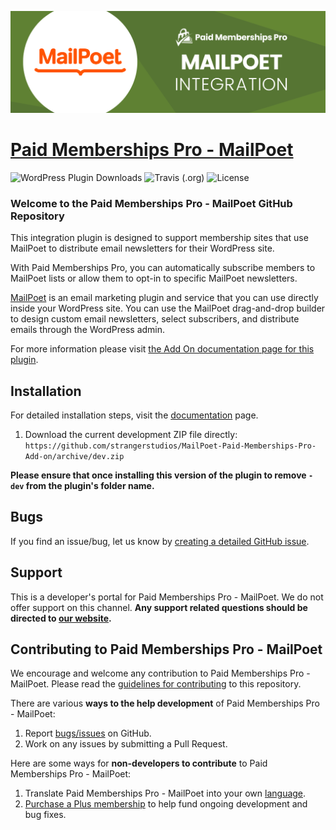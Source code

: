 ![](pmpro-mailpoet-banner.png)


# [Paid Memberships Pro - MailPoet](https://www.paidmembershipspro.com/add-ons/mailpoet-integration/) #
[comment]: # (Generate badges from shields.io, only works for .org plugins to get other stats etc. We'd have to create our own endpoints for Premium plugins)

![WordPress Plugin Downloads](https://img.shields.io/wordpress/plugin/dy/mailpoet-paid-memberships-pro-add-on?style=flat-square) ![Travis (.org)](https://img.shields.io/travis/strangerstudios/MailPoet-Paid-Memberships-Pro-Add-on?style=flat-square) ![License](https://img.shields.io/badge/license-GPL--2.0%2B-red.svg?style=flat-square)

### Welcome to the Paid Memberships Pro - MailPoet GitHub Repository

This integration plugin is designed to support membership sites that use MailPoet to distribute email newsletters for their WordPress site.

With Paid Memberships Pro, you can automatically subscribe members to MailPoet lists or allow them to opt-in to specific MailPoet newsletters.

[MailPoet](https://wordpress.org/plugins/mailpoet/) is an email marketing plugin and service that you can use directly inside your WordPress site. You can use the MailPoet drag-and-drop builder to design custom email newsletters, select subscribers, and distribute emails through the WordPress admin.

For more information please visit [the Add On documentation page for this plugin](https://www.paidmembershipspro.com/add-ons/mailpoet-integration/).

## Installation ##
For detailed installation steps, visit the [documentation](https://www.paidmembershipspro.com/add-ons/mailpoet-integration/) page.

1. Download the current development ZIP file directly: `https://github.com/strangerstudios/MailPoet-Paid-Memberships-Pro-Add-on/archive/dev.zip`

**Please ensure that once installing this version of the plugin to remove `-dev` from the plugin's folder name.**

## Bugs ##
If you find an issue/bug, let us know by [creating a detailed GitHub issue](https://github.com/strangerstudios/MailPoet-Paid-Memberships-Pro-Add-on/issues/new/choose).

## Support ##
This is a developer's portal for Paid Memberships Pro - MailPoet. We do not offer support on this channel. **Any support related questions should be directed to [our website](https://www.paidmembershipspro.com/add-ons/mailpoet-integration/).**

## Contributing to Paid Memberships Pro - MailPoet ##
We encourage and welcome any contribution to Paid Memberships Pro - MailPoet. Please read the [guidelines for contributing](https://github.com/strangerstudios/MailPoet-Paid-Memberships-Pro-Add-on/blob/dev/.github/CONTRIBUTING.md) to this repository.

There are various **ways to the help development** of Paid Memberships Pro - MailPoet:

1. Report [bugs/issues](https://github.com/strangerstudios/MailPoet-Paid-Memberships-Pro-Add-on/issues/new/choose) on GitHub.
2. Work on any issues by submitting a Pull Request.

Here are some ways for **non-developers to contribute** to Paid Memberships Pro - MailPoet:

1. Translate Paid Memberships Pro - MailPoet into your own [language](https://www.paidmembershipspro.com/paid-memberships-pro-in-your-language/).
2. [Purchase a Plus membership](https://www.paidmembershipspro.com/pricing) to help fund ongoing development and bug fixes.
